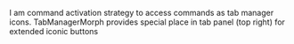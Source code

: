 I am command activation strategy to access commands as tab manager icons. 
TabManagerMorph provides special place in tab panel (top right) for extended iconic buttons